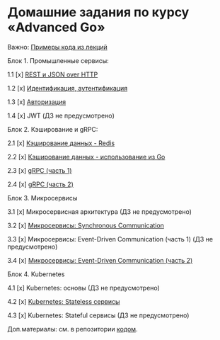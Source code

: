 # Домашние задания по курсу «Advanced Go»

Важно: [Примеры кода из лекций](https://github.com/netology-code/ago-code/tree/ago2)

Блок 1. Промышленные сервисы:

1.1 [x] [REST и JSON over HTTP](01_rest)

1.2 [x] [Идентификация, аутентификация](02_auth)

1.3 [x] [Авторизация](03_auth)

1.4 [x] JWT (ДЗ не предусмотрено)

Блок 2. Кэширование и gRPC:

2.1 [x] [Кэширование данных - Redis](05_redis)

2.2 [x] [Кэширование данных - использование из Go](06_goredis)

2.3 [x] [gRPC (часть 1)](07_grpc)

2.4 [x] [gRPC (часть 2)](08_grpc)

Блок 3. Микросервисы

3.1 [x] Микросервисная архитектура (ДЗ не предусмотрено)

3.2 [x] [Микросервисы: Synchronous Communication](10_micro-sync)

3.3 [x] Микросервисы: Event-Driven Communication (часть 1) (ДЗ не предусмотрено)

3.4 [x] [Микросервисы: Event-Driven Communication (часть 2)](12_gokafka)

Блок 4. Kubernetes

4.1 [x] Kubernetes: основы (ДЗ не предусмотрено)

4.2 [x] [Kubernetes: Stateless сервисы](14_kube)

4.3 [x] Kubernetes: Stateful сервисы (ДЗ не предусмотрено)

Доп.материалы: см. в репозитории [кодом](https://github.com/netology-code/ago-code/tree/ago2).
